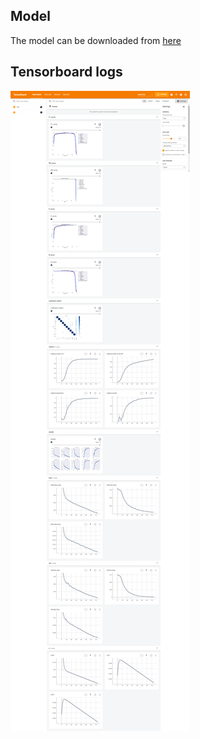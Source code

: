 ## Model
The model can be downloaded from [here](https://drive.google.com/drive/folders/1jQ6bljTt7GhuZ5D1b4dNTPZLiQVUbxyE?usp=sharing)

## Tensorboard logs
![Tensorboard logs](https://github.com/SwamiKannan/Formula1-car-detection/blob/main/model/exp5/tensorboard.png)
